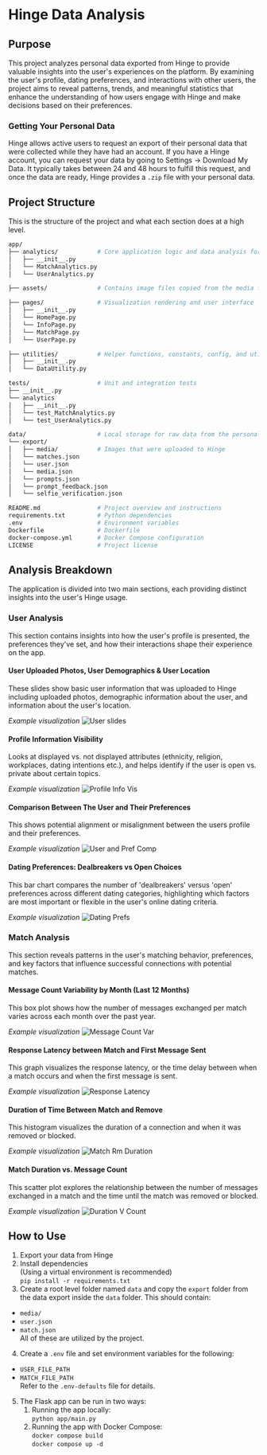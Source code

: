 # Hinge Data Analysis
## Purpose
This project analyzes personal data exported from Hinge to provide valuable insights into the user's experiences on the platform. By examining the user's profile, dating preferences, and interactions with other users, the project aims to reveal patterns, trends, and meaningful statistics that enhance the understanding of how users engage with Hinge and make decisions based on their preferences.

### Getting Your Personal Data
Hinge allows active users to request an export of their personal data that were collected while they have had an account. If you have a Hinge account, you can request your data by going to Settings -> Download My Data. It typically takes between 24 and 48 hours to fulfill this request, and once the data are ready, Hinge provides a `.zip` file with your personal data.

## Project Structure
This is the structure of the project and what each section does at a high level.
```bash
app/
├── analytics/           # Core application logic and data analysis for users and matches
│   ├── __init__.py
│   └── MatchAnalytics.py
│   └── UserAnalytics.py

├── assets/              # Contains image files copied from the media folder in the export

├── pages/               # Visualization rendering and user interface
│   ├── __init__.py
│   └── HomePage.py
│   └── InfoPage.py
│   └── MatchPage.py
│   └── UserPage.py

├── utilities/           # Helper functions, constants, config, and utilities
│   ├── __init__.py
│   └── DataUtility.py

tests/                   # Unit and integration tests
├── __init__.py
└── analytics 
│   ├── __init__.py
│   └── test_MatchAnalytics.py
│   └── test_UserAnalytics.py

data/                    # Local storage for raw data from the personal export
└── export/ 
│   ├── media/           # Images that were uploaded to Hinge
│   └── matches.json
│   └── user.json
│   └── media.json
│   └── prompts.json
│   └── prompt_feedback.json
│   └── selfie_verification.json

README.md                # Project overview and instructions
requirements.txt         # Python dependencies
.env                     # Environment variables 
Dockerfile               # Dockerfile
docker-compose.yml       # Docker Compose configuration 
LICENSE                  # Project license
```

## Analysis Breakdown
The application is divided into two main sections, each providing distinct insights into the user's Hinge usage.

### User Analysis
This section contains insights into how the user's profile is presented, the preferences they've set, and how their interactions shape their experience on the app.

#### User Uploaded Photos, User Demographics & User Location
These slides show basic user information that was uploaded to Hinge including uploaded photos, demographic information about the user, and information about the user's location.

*Example visualization*
![User slides](mock_screenshots/user_slides.png)

#### Profile Information Visibility
Looks at displayed vs. not displayed attributes (ethnicity, religion, workplaces, dating intentions etc.), and helps identify if the user is open vs. private about certain topics.

*Example visualization*
![Profile Info Vis](mock_screenshots/profile_info_vis.png)

#### Comparison Between The User and Their Preferences
This shows potential alignment or misalignment between the users profile and their preferences.

*Example visualization*
![User and Pref Comp](mock_screenshots/com_bet_user_and_prefs.png)

#### Dating Preferences: Dealbreakers vs Open Choices
This bar chart compares the number of 'dealbreakers' versus 'open' preferences across different dating categories, highlighting which factors are most important or flexible in the user's online dating criteria.

*Example visualization*
![Dating Prefs](mock_screenshots/dating_prefs.png)

### Match Analysis
This section reveals patterns in the user's matching behavior, preferences, and key factors that influence successful connections with potential matches.

#### Message Count Variability by Month (Last 12 Months)
This box plot shows how the number of messages exchanged per match varies across each month over the past year. 

*Example visualization*
![Message Count Var](mock_screenshots/msg_count_boxplot.png)

#### Response Latency between Match and First Message Sent
This graph visualizes the response latency, or the time delay between when a match occurs and when the first message is sent.

*Example visualization*
![Response Latency](mock_screenshots/resp_latency.png)

#### Duration of Time Between Match and Remove
This histogram visualizes the duration of a connection and when it was removed or blocked. 

*Example visualization*
![Match Rm Duration](mock_screenshots/duration_match_rm.png)

#### Match Duration vs. Message Count
This scatter plot explores the relationship between the number of messages exchanged in a match and the time until the match was removed or blocked. 

*Example visualization*
![Duration V Count](mock_screenshots/duration_v_count.png)

## How to Use
1. Export your data from Hinge
2. Install dependencies  
(Using a virtual environment is recommended)  
`pip install -r requirements.txt`
3. Create a root level folder named `data` and copy the `export` folder from the data export inside the `data` folder. This should contain:  
- `media/`
- `user.json`
- `match.json`  
All of these are utilized by the project.
4. Create a `.env` file and set environment variables for the following:
- `USER_FILE_PATH`
- `MATCH_FILE_PATH`  
Refer to the `.env-defaults` file for details.
5. The Flask app can be run in two ways:  
    1. Running the app locally:  
        `python app/main.py`
    2. Running the app with Docker Compose:  
        `docker compose build`  
        `docker compose up -d`